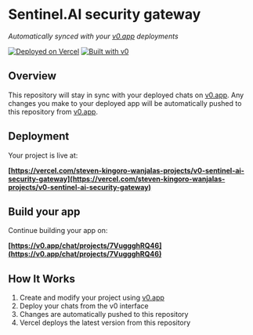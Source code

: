 # Sentinel.AI security gateway

*Automatically synced with your [v0.app](https://v0.app) deployments*

[![Deployed on Vercel](https://img.shields.io/badge/Deployed%20on-Vercel-black?style=for-the-badge&logo=vercel)](https://vercel.com/steven-kingoro-wanjalas-projects/v0-sentinel-ai-security-gateway)
[![Built with v0](https://img.shields.io/badge/Built%20with-v0.app-black?style=for-the-badge)](https://v0.app/chat/projects/7VuggghRQ46)

## Overview

This repository will stay in sync with your deployed chats on [v0.app](https://v0.app).
Any changes you make to your deployed app will be automatically pushed to this repository from [v0.app](https://v0.app).

## Deployment

Your project is live at:

**[https://vercel.com/steven-kingoro-wanjalas-projects/v0-sentinel-ai-security-gateway](https://vercel.com/steven-kingoro-wanjalas-projects/v0-sentinel-ai-security-gateway)**

## Build your app

Continue building your app on:

**[https://v0.app/chat/projects/7VuggghRQ46](https://v0.app/chat/projects/7VuggghRQ46)**

## How It Works

1. Create and modify your project using [v0.app](https://v0.app)
2. Deploy your chats from the v0 interface
3. Changes are automatically pushed to this repository
4. Vercel deploys the latest version from this repository